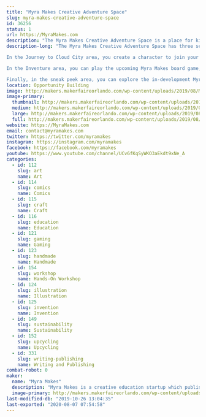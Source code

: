 ```yaml
---
title: "Myra Makes Creative Adventure Space"
slug: myra-makes-creative-adventure-space
id: 36256
status: 1
url: https://MyraMakes.com
description: "The Myra Makes Creative Adventure Space is a place for kids aged 4-12 and their families to participate in roleplaying, invention, and arts and crafts activities centered on empathy, design thinking, and problem solving. "
description-long: "The Myra Makes Creative Adventure Space has three separate activities happening: Journey to Cloud City, a problem-solving and roleplaying adventure, Inventure, an in-development board game, and \"sneak peeks,\" where you can check out some of our prototype games, books and apps. 

In the Journey to Cloud City area, you create a character to join your new friend Myra on an adventure as she travels to Cloud City. Along the way, the adventure team explores different environments, meets and learns about a variety of animal friends, and helps Myra and the crew solve the challenges that pop up during the adventure through storytelling and building with arts and crafts supplies. These activities are inspired by the Myra Makes book, Journey to Cloud City. 

In the Inventure area, you can play the upcoming Myra Makes board game, Inventure. Inventure is a creative adventure game in which you compete with your friends to make the most creative and outlandish inventions, characters, and places. Buy materials, bring your creativity to life, and convince your friends to choose your creations as their favorites. Every time you play Inventure, you have the chance to recreate the world of Inventure all your own. Who will you be? What inventions will you create? People, animals, and creatures of your imagination all call Inventure home. So come along, meet new friends, create new places, and solve challenges.

Finally, in the sneak peek area, you can explore the in-development Myra Makes app, play some of our prototype card games, and join a read-aloud of our latest in-development story book. Your feedback is extremely valuable to us and we hope you can drop by to share your ideas and thoughts on what Myra Makes should do next!"
location: Opportunity Building
image: http://makers.makerfaireorlando.com/wp-content/uploads/2019/08/Myra-Makes-Logo-Stacked-with-Myra-1-1024x456.png
image-primary:
  thumbnail: http://makers.makerfaireorlando.com/wp-content/uploads/2019/08/Myra-Makes-Logo-Stacked-with-Myra-1-150x150.png
  medium: http://makers.makerfaireorlando.com/wp-content/uploads/2019/08/Myra-Makes-Logo-Stacked-with-Myra-1-300x134.png
  large: http://makers.makerfaireorlando.com/wp-content/uploads/2019/08/Myra-Makes-Logo-Stacked-with-Myra-1-1024x456.png
  full: http://makers.makerfaireorlando.com/wp-content/uploads/2019/08/Myra-Makes-Logo-Stacked-with-Myra-1.png
website: https://MyraMakes.com
email: contact@myramakes.com
twitter: https://twitter.com/myramakes
instagram: https://instagram.com/myramakes
facebook: https://facebook.com/myramakes
youtube: https://www.youtube.com/channel/UCv6fKqSyWKO3aEkdt9xNe_A
categories:
  - id: 112
    slug: art
    name: Art
  - id: 114
    slug: comics
    name: Comics
  - id: 115
    slug: craft
    name: Craft
  - id: 116
    slug: education
    name: Education
  - id: 121
    slug: gaming
    name: Gaming
  - id: 123
    slug: handmade
    name: Handmade
  - id: 154
    slug: workshop
    name: Hands-On Workshop
  - id: 124
    slug: illustration
    name: Illustration
  - id: 125
    slug: invention
    name: Invention
  - id: 149
    slug: sustainability
    name: Sustainability
  - id: 152
    slug: upcycling
    name: Upcycling
  - id: 331
    slug: writing-publishing
    name: Writing and Publishing
combat-robot: 0
maker:
  name: "Myra Makes"
  description: "Myra Makes is a creative education startup which publishes books and games that help kids develop creative, problem-solving, and emotional skills. "
  image-primary: http://makers.makerfaireorlando.com/wp-content/uploads/2019/08/Myra-Makes-Logo-Stacked-with-Myra-1024x456.png
last-modified-db: "2019-10-26 13:04:35"
last-exported: "2020-08-07 07:54:58"
---
```

